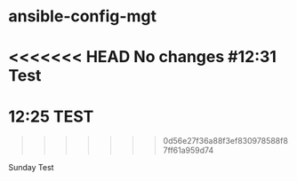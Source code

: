 # ansible-config-mgt
<<<<<<< HEAD
No changes
#12:31 Test
=======
# 12:25 TEST
>>>>>>> 0d56e27f36a88f3ef830978588f87ff61a959d74

Sunday Test